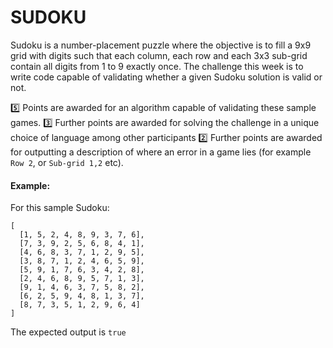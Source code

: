# SUDOKU

Sudoku is a number-placement puzzle where the objective is to fill a 9x9 grid with digits such that each column, each row and each 3x3 sub-grid contain all digits from 1 to 9 exactly once. The challenge this week is to write code capable of validating whether a given Sudoku solution is valid or not.

5️⃣ Points are awarded for an algorithm capable of validating these sample games.
3️⃣ Further points are awarded for solving the challenge in a unique choice of language among other participants
2️⃣ Further points are awarded for outputting a description of where an error in a game lies (for example `Row 2`, or `Sub-grid 1,2` etc).

#### Example:

For this sample Sudoku:

```
[
  [1, 5, 2, 4, 8, 9, 3, 7, 6],
  [7, 3, 9, 2, 5, 6, 8, 4, 1],
  [4, 6, 8, 3, 7, 1, 2, 9, 5],
  [3, 8, 7, 1, 2, 4, 6, 5, 9],
  [5, 9, 1, 7, 6, 3, 4, 2, 8],
  [2, 4, 6, 8, 9, 5, 7, 1, 3],
  [9, 1, 4, 6, 3, 7, 5, 8, 2],
  [6, 2, 5, 9, 4, 8, 1, 3, 7],
  [8, 7, 3, 5, 1, 2, 9, 6, 4]
]
```

The expected output is `true`
